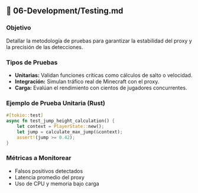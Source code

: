 ## 🧪 06-Development/Testing.md

### Objetivo

Detallar la metodología de pruebas para garantizar la estabilidad del proxy y la precisión de las detecciones.

### Tipos de Pruebas

- **Unitarias:** Validan funciones críticas como cálculos de salto o velocidad.
- **Integración:** Simulan tráfico real de Minecraft con el proxy.
- **Carga:** Evalúan el rendimiento con cientos de jugadores concurrentes.

### Ejemplo de Prueba Unitaria (Rust)

```rust
#[tokio::test]
async fn test_jump_height_calculation() {
    let context = PlayerState::new();
    let jump = calculate_max_jump(&context);
    assert!(jump >= 0.42);
}
```

### Métricas a Monitorear

- Falsos positivos detectados
- Latencia promedio del proxy
- Uso de CPU y memoria bajo carga